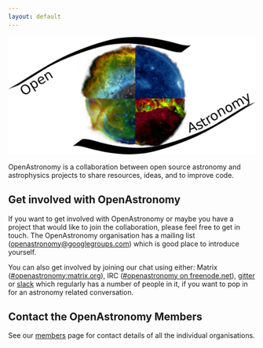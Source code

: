 ```yaml
---
layout: default
---
```


<img class="large-logo" src="/img/logo/logoOA_svg.png" alt="Open Astronomy Logo">

OpenAstronomy is a collaboration between open source astronomy and astrophysics
projects to share resources, ideas, and to improve code.


## Get involved with OpenAstronomy

If you want to get involved with OpenAstronomy or maybe you have a project that
would like to join the collaboration, please feel free to get in touch. The
OpenAstronomy organisation has a mailing list (<a
href="mailto:openastronomy@googlegroups.com">openastronomy@googlegroups.com</a>)
which is good place to introduce yourself.

You can also get involved by joining our chat using either:
Matrix
([#openastronomy:matrix.org](https://riot.im/app/#/room/#openastronomy:matrix.org)),
IRC (<a href="{{ site.irc_freenode }}#{{site.irc_channel }}">#openastronomy
on freenode.net</a>), [gitter](https://gitter.im/OpenAstronomy/Lobby) or [slack](https://openastronomy.slack.com) which regularly has a number of people in it, if you want
to pop in for an astronomy related conversation.

## Contact the OpenAstronomy Members

See our [members](/members/) page for contact details of all the individual organisations.
